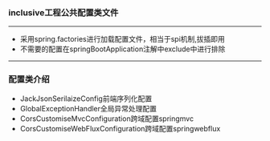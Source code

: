 ### inclusive工程公共配置类文件

---
* 采用spring.factories进行加载配置文件，相当于spi机制,拔插即用
* 不需要的配置在springBootApplication注解中exclude中进行排除
---

### 配置类介绍
* JackJsonSerilaizeConfig前端序列化配置
* GlobalExceptionHandler全局异常处理配置
* CorsCustomiseMvcConfiguration跨域配置springmvc
* CorsCustomiseWebFluxConfiguration跨域配置springwebflux

